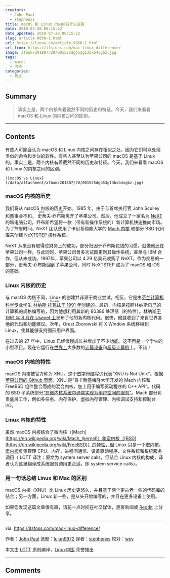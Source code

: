 ```yaml
---
creators:
  - John Paul
  - stephenxs
title: macOS 和 Linux 的内核有什么区别
date: 2018-07-20 00:15:22
date_updated: 2018-07-20 00:15:22
slug: article-9850-1.html
url: https://linux.cn/article-9850-1.html
url_from: https://itsfoss.com/mac-linux-difference/
image: album/201807/20/001525dgb53g13bxb4vgbz.jpg
tags:
  - macos
  - 内核
categories:
  - 观点
---
```


## Summary

> 事实上是，两个内核有着截然不同的历史和特征。今天，我们来看看 macOS 和 Linux 的内核之间的区别。

***

<!-- more -->

## Contents

有些人可能会认为 macOS 和 Linux 内核之间存在相似之处，因为它们可以处理类似的命令和类似的软件。有些人甚至认为苹果公司的 macOS 是基于 Linux 的。事实上是，两个内核有着截然不同的历史和特征。今天，我们来看看 macOS 和 Linux 的内核之间的区别。

`![macOS vs Linux](/data/attachment/album/201807/20/001525dgb53g13bxb4vgbz.jpg)`

### macOS 内核的历史

我们将从 macOS 内核的历史开始。1985 年，由于与首席执行官 John Sculley 和董事会不和，<ruby> 史蒂夫·乔布斯 <rt>  Steve Jobs </rt></ruby>离开了苹果公司。然后，他成立了一家名为 [NeXT](https://en.wikipedia.org/wiki/NeXT) 的新电脑公司。乔布斯希望将一款（带有新操作系统的）新计算机快速推向市场。为了节省时间，NeXT 团队使用了卡耐基梅隆大学的 [Mach 内核](https://en.wikipedia.org/wiki/Mach_(kernel)) 和部分 BSD 代码库来创建 [NeXTSTEP 操作系统](https://en.wikipedia.org/wiki/NeXTSTEP)。

NeXT 从来没有取得过财务上的成功，部分归因于乔布斯花钱的习惯，就像他还在苹果公司一样。与此同时，苹果公司曾多次试图更新其操作系统，甚至与 IBM 合作，但从未成功。1997年，苹果公司以 4.29 亿美元收购了 NeXT。作为交易的一部分，史蒂夫·乔布斯回到了苹果公司，同时 NeXTSTEP 成为了 macOS 和 iOS 的基础。

### Linux 内核的历史

与 macOS 内核不同，Linux 的创建并非源于商业尝试。相反，它是由[芬兰计算机科学专业学生<ruby> 林纳斯·托瓦兹 <rt>  Linus Torvalds </rt></ruby>于 1991 年创建的](https://www.cs.cmu.edu/%7Eawb/linux.history.html)。最初，内核是按照林纳斯自己的计算机的规格编写的，因为他想利用其新的 80386 处理器（的特性）。林纳斯[于 1991 年 8 月在 Usenet 上](https://groups.google.com/forum/#!original/comp.os.minix/dlNtH7RRrGA/SwRavCzVE7gJ)发布了他的新内核代码。很快，他就收到了来自世界各地的代码和功能建议。次年，Orest Zborowski 将 X Window 系统移植到 Linux，使其能够支持图形用户界面。

在过去的 27 年中，Linux 已经慢慢成长并增加了不少功能。这不再是一个学生的小型项目。现在它运行在[世界上](https://www.zdnet.com/article/sorry-windows-android-is-now-the-most-popular-end-user-operating-system/)大多数的[计算设备](https://www.linuxinsider.com/story/31855.html)和[超级计算机](https://itsfoss.com/linux-supercomputers-2017/)上。不错！

### macOS 内核的特性

macOS 内核被官方称为 XNU。这个[首字母缩写词](https://github.com/apple/darwin-xnu)代表“XNU is Not Unix”。根据 [苹果公司的 Github 页面](https://github.com/apple/darwin-xnu)，XNU 是“将卡耐基梅隆大学开发的 Mach 内核和 FreeBSD 组件整合而成的混合内核，加上用于编写驱动程序的 C++ API”。代码的 BSD 子系统部分[“在微内核系统中通常实现为用户空间的服务”](http://osxbook.com/book/bonus/ancient/whatismacosx/arch_xnu.html)。Mach 部分负责底层工作，例如多任务、内存保护、虚拟内存管理、内核调试支持和控制台 I/O。

### Linux 内核的特性

虽然 macOS 内核结合了微内核（[Mach](https://en.wikipedia.org/wiki/Mach_(kernel)）和宏内核（[BSD](https://en.wikipedia.org/wiki/FreeBSD)）的特性，但 Linux 只是一个宏内核。[宏内核](https://www.howtogeek.com/howto/31632/what-is-the-linux-kernel-and-what-does-it-do/)负责管理 CPU、内存、进程间通信、设备驱动程序、文件系统和系统服务调用（ LCTT 译注：原文为 system server calls，但结合 Linux 内核的构成，译者认为这里翻译成系统服务调用更合适，即 system service calls）。

### 用一句话总结 Linux 和 Mac 的区别

macOS 内核（XNU）比 Linux 历史更悠久，并且基于两个更古老一些的代码库的结合；另一方面，Linux 新一些，是从头开始编写的，并且在更多设备上使用。

如果您发现这篇文章很有趣，请花一点时间在社交媒体，黑客新闻或 [Reddit](http://reddit.com/r/linuxusersgroup) 上分享。

---

via: <https://itsfoss.com/mac-linux-difference/>

作者：[John Paul](https://itsfoss.com/author/john/) 选题：[lujun9972](https://github.com/lujun9972) 译者：[stephenxs](https://github.com/stephenxs) 校对：[wxy](https://github.com/wxy)

本文由 [LCTT](https://github.com/LCTT/TranslateProject) 原创编译，[Linux中国](https://linux.cn/) 荣誉推出

***

## Comments
